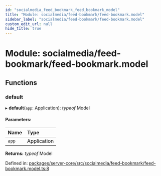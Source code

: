 ```yaml
---
id: "socialmedia_feed_bookmark_feed_bookmark_model"
title: "Module: socialmedia/feed-bookmark/feed-bookmark.model"
sidebar_label: "socialmedia/feed-bookmark/feed-bookmark.model"
custom_edit_url: null
hide_title: true
---
```


# Module: socialmedia/feed-bookmark/feed-bookmark.model

## Functions

### default

▸ **default**(`app`: Application): *typeof* Model

#### Parameters:

Name | Type |
:------ | :------ |
`app` | Application |

**Returns:** *typeof* Model

Defined in: [packages/server-core/src/socialmedia/feed-bookmark/feed-bookmark.model.ts:8](https://github.com/xr3ngine/xr3ngine/blob/65dfcf39a/packages/server-core/src/socialmedia/feed-bookmark/feed-bookmark.model.ts#L8)

